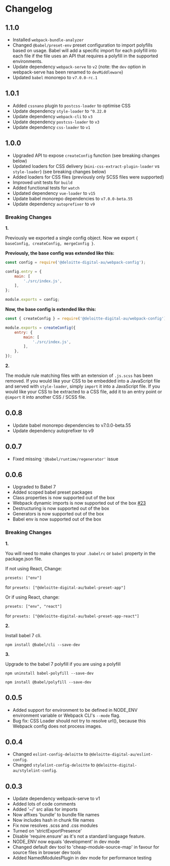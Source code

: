# Changelog

## 1.1.0

- Installed `webpack-bundle-analyzer`
- Changed `@babel/preset-env` preset configuration to import polyfills based on usage. Babel will add a specific import for each polyfill into each file if the file uses an API that requires a polyfill in the supported environments.
- Update dependency `webpack-serve` to `v2` (note: the `dev` option in webpack-serve has been renamed to `devMiddleware`)
- Updated `babel` monorepo to `v7.0.0-rc.1`

## 1.0.1

- Added `cssnano` plugin to `postcss-loader` to optimise CSS
- Update dependency `style-loader` to `^0.22.0`
- Update dependency `webpack-cli` to `v3`
- Update dependency `postcss-loader` to `v3`
- Update dependency `css-loader` to `v1`

## 1.0.0

- Upgraded API to expose `createConfig` function (see breaking changes below)
- Updated loaders for CSS delivery (`mini-css-extract-plugin-loader` vs `style-loader`) (see breaking changes below)
- Added loaders for CSS files (previously only SCSS files were supported)
- Improved unit tests for `build`
- Added functional tests for `watch`
- Updated dependency `vue-loader` to `v15`
- Update babel monorepo dependencies to `v7.0.0-beta.55`
- Update dependency `autoprefixer` to `v9`

### Breaking Changes

**1.**

Previously we exported a single config object. Now we export `{ baseConfig, createConfig, mergeConfig }`.

**Previously, the base config was extended like this:**

```js
const config = require('@deloitte-digital-au/webpack-config');

config.entry = {
    main: [
        './src/index.js',
    ],
};

module.exports = config;
```

**Now, the base config is extended like this:**

```js
const { createConfig } = require('@deloitte-digital-au/webpack-config');

module.exports = createConfig({
    entry: {
        main: [
            './src/index.js',
        ],
    },
});
```

**2.**

The module rule matching files with an extension of `.js.scss` has been removed. If you would like your CSS to be embedded into a JavaScript file and served with `style-loader`, simply `import` it into a JavaScript file. If you would like your CSS to be extracted to a CSS file, add it to an entry point or `@import` it into another CSS / SCSS file.

## 0.0.8

- Update babel monorepo dependencies to v7.0.0-beta.55
- Update dependency autoprefixer to v9

## 0.0.7

- Fixed missing `'@babel/runtime/regenerator'` issue

## 0.0.6

- Upgraded to Babel 7
- Added scoped babel preset packages
- Class properties is now supported out of the box
- Webpack dynamic imports is now supported out of the box [#23](https://github.com/DeloitteDigitalAPAC/webpack-config/issues/23)
- Destructuring is now supported out of the box
- Generators is now supported out of the box
- Babel env is now supported out of the box

### Breaking Changes

**1.**

You will need to make changes to your `.babelrc` or `babel` property in the package.json file.

If not using React, Change:

`presets: ["env"]`

for `presets: ["@deloitte-digital-au/babel-preset-app"]`

Or if using React, change:

`presets: ["env", "react"]`

for `presets: ["@deloitte-digital-au/babel-preset-app-react"]`

**2.**

Install babel 7 cli.

`npm install @babel/cli --save-dev`

**3.**

Upgrade to the babel 7 polyfill if you are using a polyfill

`npm uninstall babel-polyfill --save-dev`

`npm install @babel/polyfill --save-dev`

## 0.0.5

- Added support for environment to be defined in NODE_ENV environment variable or Webpack CLI's `--mode` flag.
- Bug fix: CSS Loader should not try to resolve url(), because this Webpack config does not process images.

## 0.0.4

- Changed `eslint-config-deloitte` to `@deloitte-digital-au/eslint-config`.
- Changed `stylelint-config-deloitte` to `@deloitte-digital-au/stylelint-config`.

## 0.0.3

- Update dependency webpack-serve to v1
- Added lots of code comments
- Added '~/' src alias for imports
- Now affixes 'bundle' to bundle file names
- Now includes hash in chunk file names
- Fix now resolves .scss and .css modules
- Turned on 'strictExportPresence'
- Disable 'require.ensure' as it's not a standard language feature.
- NODE_ENV now equals 'development' in dev mode
- Changed default dev tool to 'cheap-module-source-map' in favour for source files in browser dev tools
- Added NamedModulesPlugin in dev mode for performance testing

